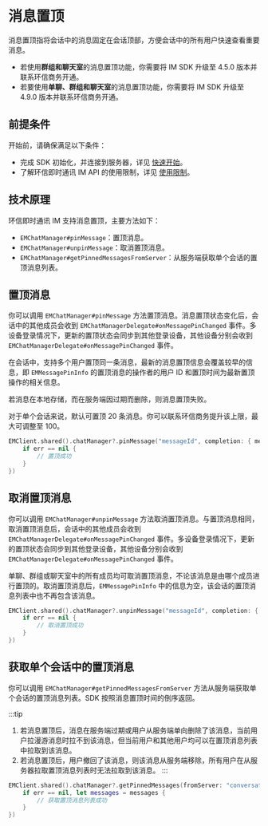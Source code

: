 # 消息置顶

消息置顶指将会话中的消息固定在会话顶部，方便会话中的所有用户快速查看重要消息。

- 若使用**群组和聊天室**的消息置顶功能，你需要将 IM SDK 升级至 4.5.0 版本并联系环信商务开通。
- 若要使用**单聊、群组和聊天室**的消息置顶功能，你需要将 IM SDK 升级至 4.9.0 版本并联系环信商务开通。

## 前提条件

开始前，请确保满足以下条件：

- 完成 SDK 初始化，并连接到服务器，详见 [快速开始](quickstart.html)。
- 了解环信即时通讯 IM API 的使用限制，详见 [使用限制](/product/limitation.html)。

## 技术原理

环信即时通讯 IM 支持消息置顶，主要方法如下：

- `EMChatManager#pinMessage`：置顶消息。
- `EMChatManager#unpinMessage`：取消置顶消息。
- `EMChatManager#getPinnedMessagesFromServer`：从服务端获取单个会话的置顶消息列表。

## 置顶消息

你可以调用 `EMChatManager#pinMessage` 方法置顶消息。消息置顶状态变化后，会话中的其他成员会收到 `EMChatManagerDelegate#onMessagePinChanged` 事件。多设备登录情况下，更新的置顶状态会同步到其他登录设备，其他设备分别会收到 `EMChatManagerDelegate#onMessagePinChanged` 事件。

在会话中，支持多个用户置顶同一条消息，最新的消息置顶信息会覆盖较早的信息，即 `EMMessagePinInfo` 的置顶消息的操作者的用户 ID 和置顶时间为最新置顶操作的相关信息。

若消息在本地存储，而在服务端因过期而删除，则消息置顶失败。

对于单个会话来说，默认可置顶 20 条消息。你可以联系环信商务提升该上限，最大可调整至 100。

```swift
EMClient.shared().chatManager?.pinMessage("messageId", completion: { message, err in
    if err == nil {
        // 置顶成功
    }
})
```

## 取消置顶消息

你可以调用 `EMChatManager#unpinMessage` 方法取消置顶消息。与置顶消息相同，取消置顶消息后，会话中的其他成员会收到 `EMChatManagerDelegate#onMessagePinChanged` 事件。多设备登录情况下，更新的置顶状态会同步到其他登录设备，其他设备分别会收到 `EMChatManagerDelegate#onMessagePinChanged` 事件。

单聊、群组或聊天室中的所有成员均可取消置顶消息，不论该消息是由哪个成员进行置顶的。取消置顶消息后，`EMMessagePinInfo` 中的信息为空，该会话的置顶消息列表中也不再包含该消息。

```swift
EMClient.shared().chatManager?.unpinMessage("messageId", completion: { message, err in
    if err == nil {
        // 取消置顶成功
    }
})
```

## 获取单个会话中的置顶消息

你可以调用 `EMChatManager#getPinnedMessagesFromServer` 方法从服务端获取单个会话的置顶消息列表。SDK 按照消息置顶时间的倒序返回。

:::tip
1. 若消息置顶后，消息在服务端过期或用户从服务端单向删除了该消息，当前用户拉漫游消息时拉不到该消息，但当前用户和其他用户均可以在置顶消息列表中拉取到该消息。
2. 若消息置顶后，用户撤回了该消息，则该消息从服务端移除，所有用户在从服务器拉取置顶消息列表时无法拉取到该消息。
:::

```swift
EMClient.shared().chatManager?.getPinnedMessages(fromServer: "conversationId", completion: { messages, err in
    if err == nil, let messages = messages {
        // 获取置顶消息列表成功
    }
})
```
